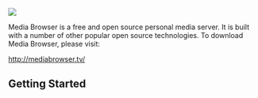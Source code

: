 ![](wiki/images/logo/logo96.png)

Media Browser is a free and open source personal media server. It is built with a number of other popular open source technologies. To download Media Browser, please visit:

http://mediabrowser.tv/

## Getting Started